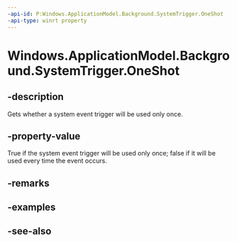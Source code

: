 ----api-id: P:Windows.ApplicationModel.Background.SystemTrigger.OneShot
-api-type: winrt property
---<!-- Property syntaxpublic bool OneShot { get; }--># Windows.ApplicationModel.Background.SystemTrigger.OneShot## -descriptionGets whether a system event trigger will be used only once.## -property-valueTrue if the system event trigger will be used only once; false if it will be used every time the event occurs.## -remarks## -examples## -see-also